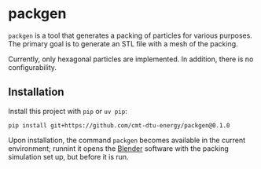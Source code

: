 # packgen

`packgen` is a tool that generates a packing of particles for various purposes. The primary goal is to generate an STL file with a mesh of the packing.

Currently, only hexagonal particles are implemented. In addition, there is no configurability.

## Installation

Install this project with `pip` or `uv pip`:

```shell
pip install git+https://github.com/cmt-dtu-energy/packgen@0.1.0
```

Upon installation, the command `packgen` becomes available in the current environment;
runnint it opens the [Blender][blender] software with the packing simulation set up, but 
before it is run.

[blender]: https://www.blender.org/
